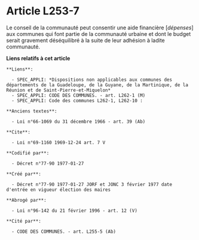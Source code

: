 # Article L253-7

Le conseil de la communauté peut consentir une aide financière [*dépenses*] aux communes qui font partie de la communauté
urbaine et dont le budget serait gravement déséquilibré à la suite de leur adhésion à ladite communauté.

**Liens relatifs à cet article**

	**Liens**:

	  - SPEC_APPLI: *Dispositions non applicables aux communes des départements de la Guadeloupe, de la Guyane, de la Martinique, de la Réunion et de Saint-Pierre-et-Miquelon*
	  - SPEC_APPLI: CODE DES COMMUNES. - art. L262-1 (M)
	  - SPEC_APPLI: Code des communes L262-1, L262-10 :

	**Anciens textes**:

	  - Loi n°66-1069 du 31 décembre 1966 - art. 39 (Ab)

	**Cite**:

	  - Loi n°69-1160 1969-12-24 art. 7 V

	**Codifié par**:

	  - Décret n°77-90 1977-01-27

	**Créé par**:

	  - Décret n°77-90 1977-01-27 JORF et JONC 3 février 1977 date d'entrée en vigueur élection des maires

	**Abrogé par**:

	  - Loi n°96-142 du 21 février 1996 - art. 12 (V)

	**Cité par**:

	  - CODE DES COMMUNES. - art. L255-5 (Ab)
